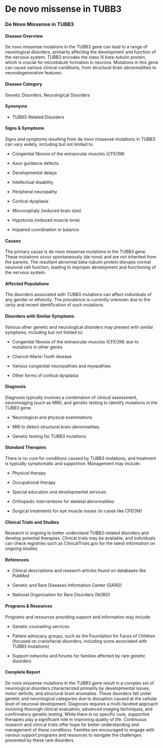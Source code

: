 # De novo missense in TUBB3
### De Novo Missense in TUBB3

#### Disease Overview
De novo missense mutations in the TUBB3 gene can lead to a range of neurological disorders, primarily affecting the development and function of the nervous system. TUBB3 encodes the class III beta-tubulin protein, which is crucial for microtubule formation in neurons. Mutations in this gene can cause various clinical conditions, from structural brain abnormalities to neurodegenerative features.

#### Disease Category
Genetic Disorders, Neurological Disorders

#### Synonyms
- TUBB3-Related Disorders

#### Signs & Symptoms
Signs and symptoms resulting from de novo missense mutations in TUBB3 can vary widely, including but not limited to:
- Congenital fibrosis of the extraocular muscles (CFEOM)
- Axon guidance defects
- Developmental delays
- Intellectual disability
- Peripheral neuropathy
- Cortical dysplasia
- Microcephaly (reduced brain size)
- Hypotonia (reduced muscle tone)
- Impaired coordination or balance

#### Causes
The primary cause is de novo missense mutations in the TUBB3 gene. These mutations occur spontaneously (de novo) and are not inherited from the parents. The resultant abnormal beta-tubulin protein disrupts normal neuronal cell function, leading to improper development and functioning of the nervous system.

#### Affected Populations
The disorders associated with TUBB3 mutations can affect individuals of any gender or ethnicity. The prevalence is currently unknown due to the rarity and recent identification of such mutations.

#### Disorders with Similar Symptoms
Various other genetic and neurological disorders may present with similar symptoms, including but not limited to:
- Congenital fibrosis of the extraocular muscles (CFEOM) due to mutations in other genes
- Charcot-Marie-Tooth disease
- Various congenital neuropathies and myopathies
- Other forms of cortical dysplasia

#### Diagnosis
Diagnosis typically involves a combination of clinical assessment, neuroimaging (such as MRI), and genetic testing to identify mutations in the TUBB3 gene.
- Neurological and physical examinations
- MRI to detect structural brain abnormalities
- Genetic testing for TUBB3 mutations

#### Standard Therapies
There is no cure for conditions caused by TUBB3 mutations, and treatment is typically symptomatic and supportive. Management may include:
- Physical therapy
- Occupational therapy
- Special education and developmental services
- Orthopedic interventions for skeletal abnormalities
- Surgical treatments for eye muscle issues (in cases like CFEOM)

#### Clinical Trials and Studies
Research is ongoing to better understand TUBB3-related disorders and develop potential therapies. Clinical trials may be available, and individuals can check registries such as ClinicalTrials.gov for the latest information on ongoing studies.

#### References
- Clinical descriptions and research articles found on databases like PubMed
- Genetic and Rare Diseases Information Center (GARD)
- National Organization for Rare Disorders (NORD)

#### Programs & Resources
Programs and resources providing support and information may include:
- Genetic counseling services
- Patient advocacy groups, such as the Foundation for Faces of Children (focused on craniofacial disorders, including some associated with TUBB3 mutations)
- Support networks and forums for families affected by rare genetic disorders

#### Complete Report
De novo missense mutations in the TUBB3 gene result in a complex set of neurological disorders characterized primarily by developmental issues, motor deficits, and structural brain anomalies. These disorders fall under genetic and neurological categories due to disruption caused at the cellular level of neuronal development. Diagnosis requires a multi-faceted approach involving thorough clinical evaluation, advanced imaging techniques, and confirmatory genetic testing. While there is no specific cure, supportive therapies play a significant role in improving quality of life. Continuous research and clinical trials offer hope for better understanding and management of these conditions. Families are encouraged to engage with various support programs and resources to navigate the challenges presented by these rare disorders.
